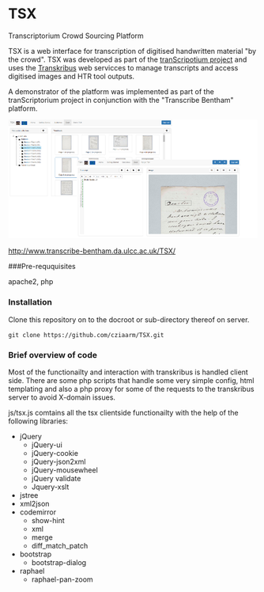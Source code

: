 # TSX
Transcriptorium Crowd Sourcing Platform

TSX is a web interface for transcription of digitised handwritten material "by the crowd". TSX was developed as part of the <a href="http://transcriptorium.eu/">tranScripotium project</a> and uses the <a href="https://transkribus.eu/Transkribus/">Transkribus</a> web servicces to manage transcripts and access digitised images and HTR tool outputs.

A demonstrator of the platform was implemented as part of the tranScriptorium project in conjunction with the "Transcribe Bentham" platform.

![Composite screen shots of TSX](/TSX_screen.png "TSX and Transcribe Bentham")

http://www.transcribe-bentham.da.ulcc.ac.uk/TSX/

###Pre-reququisites

apache2, php

### Installation

Clone this repository on to the docroot or sub-directory thereof on server.

```
git clone https://github.com/cziaarm/TSX.git
```

### Brief overview of code

Most of the functionailty and interaction with transkribus is handled client side. There are some php scripts that handle some very simple config, html templating and also a php proxy for some of the requests to the transkribus server to avoid X-domain issues.

js/tsx.js comtains all the tsx clientside functionailty with the help of the following libraries:

- jQuery
  - jQuery-ui
  - jQuery-cookie
  - jQuery-json2xml
  - jQuery-mousewheel
  - jQuery validate
  - Jquery-xslt
- jstree
- xml2json
- codemirror
  - show-hint
  - xml
  - merge
  - diff_match_patch
- bootstrap
  - bootstrap-dialog
- raphael
  - raphael-pan-zoom

